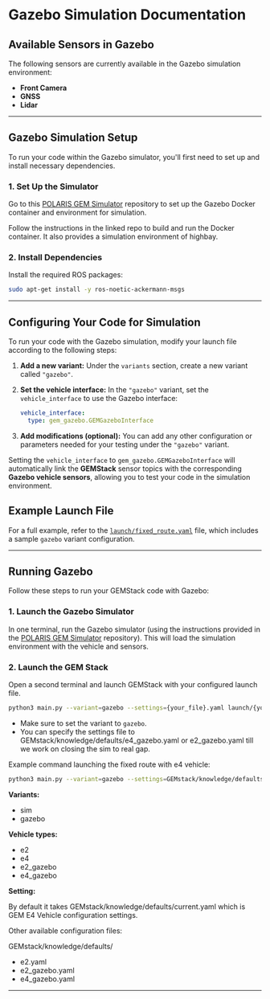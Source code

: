 # Gazebo Simulation Documentation

## Available Sensors in Gazebo

The following sensors are currently available in the Gazebo simulation environment:

- **Front Camera**
- **GNSS**
- **Lidar**

---

## Gazebo Simulation Setup

To run your code within the Gazebo simulator, you'll first need to set up and install necessary dependencies.

### 1. Set Up the Simulator

Go to this [POLARIS GEM Simulator](https://github.com/harishkumarbalaji/POLARIS_GEM_Simulator/tree/main) repository to set up the Gazebo Docker container and environment for simulation.

Follow the instructions in the linked repo to build and run the Docker container. It also provides a simulation environment of highbay.

### 2. Install Dependencies

Install the required ROS packages:

```bash
sudo apt-get install -y ros-noetic-ackermann-msgs
```

---

## Configuring Your Code for Simulation

To run your code with the Gazebo simulation, modify your launch file according to the following steps:

1. **Add a new variant:**
   Under the `variants` section, create a new variant called `"gazebo"`.

2. **Set the vehicle interface:**
   In the `"gazebo"` variant, set the `vehicle_interface` to use the Gazebo interface:
   ```yaml
   vehicle_interface:
     type: gem_gazebo.GEMGazeboInterface
   ```

3. **Add modifications (optional):**
   You can add any other configuration or parameters needed for your testing under the `"gazebo"` variant.

Setting the `vehicle_interface` to `gem_gazebo.GEMGazeboInterface` will automatically link the **GEMStack** sensor topics with the corresponding **Gazebo vehicle sensors**, allowing you to test your code in the simulation environment.

## Example Launch File

For a full example, refer to the [`launch/fixed_route.yaml`](launch/fixed_route.yaml) file, which includes a sample `gazebo` variant configuration.

---

## Running Gazebo

Follow these steps to run your GEMStack code with Gazebo:

### 1. Launch the Gazebo Simulator

In one terminal, run the Gazebo simulator (using the instructions provided in the [POLARIS GEM Simulator](https://github.com/harishkumarbalaji/POLARIS_GEM_Simulator/tree/main) repository). This will load the simulation environment with the vehicle and sensors.

### 2. Launch the GEM Stack

Open a second terminal and launch GEMStack with your configured launch file.

```bash
python3 main.py --variant=gazebo --settings={your_file}.yaml launch/{your_file}.yaml

```
- Make sure to set the variant to `gazebo`.
- You can specify the settings file to  GEMstack/knowledge/defaults/e4_gazebo.yaml or e2_gazebo.yaml till we work on closing the sim to real gap.

Example command launching the fixed route with e4 vehicle:

```bash
python3 main.py --variant=gazebo --settings=GEMstack/knowledge/defaults/e4_gazebo.yaml launch/fixed_route.yaml
```
**Variants:**
 - sim
 - gazebo

**Vehicle types:**
- e2
- e4
- e2_gazebo
- e4_gazebo

**Setting:**

By default it takes GEMstack/knowledge/defaults/current.yaml which is GEM E4 Vehicle configuration settings.

Other available configuration files:

GEMstack/knowledge/defaults/
- e2.yaml
- e2_gazebo.yaml
- e4_gazebo.yaml

---
